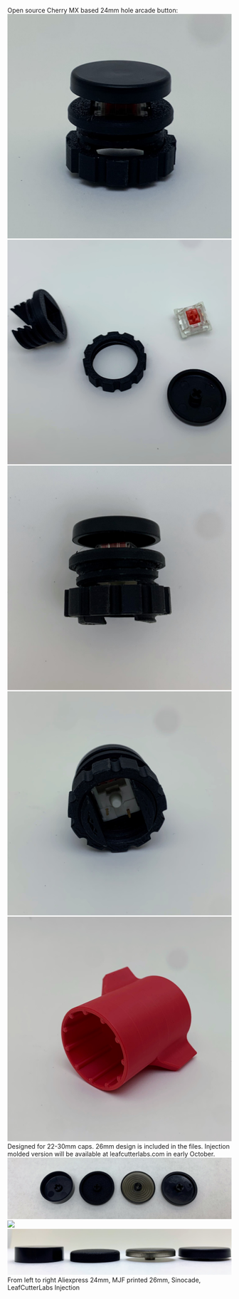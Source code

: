 Open source Cherry MX based 24mm hole arcade button:
![](media/three4.HEIC)
![](media/unassembled.HEIC)
![](media/side.HEIC)
![](media/bottom.HEIC)
![](media/wrench.HEIC)
Designed for 22-30mm caps. 26mm design is included in the files. Injection molded version will be available at leafcutterlabs.com in early October.
![](media/captop.HEIC)
![](media/capbottom.HEIC)
![](media/capside.HEIC)
From left to right Aliexpress 24mm, MJF printed 26mm, Sinocade, LeafCutterLabs Injection 
